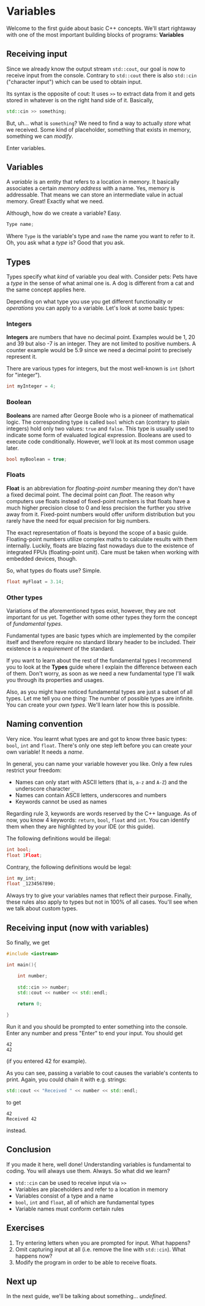 # Variables

Welcome to the first guide about basic C++ concepts. We'll start rightaway with one of the most important building blocks of programs: **Variables**

## Receiving input

Since we already know the output stream `std::cout`, our goal is now to receive input from the console.
Contrary to `std::cout` there is also `std::cin` ("character input") which can be used to obtain input.

Its syntax is the opposite of cout: It uses `>>` to extract data from it and gets stored in whatever is on the right hand side of it.
Basically,

```cpp
std::cin >> something;
```
But, uh... what is `something`?
We need to find a way to actually *store* what we received. Some kind of placeholder, something that exists in memory, something we can *modify*.

Enter variables.

## Variables

A *variable* is an entity that refers to a location in memory. It basically associates a certain *memory address* with a name. Yes, memory is addressable.
That means we can store an intermediate value in actual memory. Great! Exactly what we need.

Although, how do we create a variable? Easy.

```cpp
Type name;
```

Where `Type` is the variable's type and `name` the name you want to refer to it. Oh, you ask what a *type* is? Good that you ask.

## Types

Types specify what *kind* of variable you deal with. Consider pets: Pets have a *type* in the sense of what animal one is. A dog is different from a cat and the same
concept applies here.

Depending on what type you use you get different functionality or *operations* you can apply to a variable. Let's look at some basic types:

### Integers

**Integers** are numbers that have no decimal point. Examples would be 1, 20 and 39 but also -7 is an integer. They are not limited to positive numbers. 
A counter example would be 5.9 since we need a decimal point to precisely represent it.

There are various types for integers, but the most well-known is `int` (short for "integer").

```cpp
int myInteger = 4;
```

### Boolean

**Booleans** are named after George Boole who is a pioneer of mathematical logic. The corresponding type is called `bool` which can (contrary to plain integers) hold
only two values: `true` and `false`. This type is usually used to indicate some form of evaluated logical expression. Booleans are used to execute code conditionally.
However, we'll look at its most common usage later.

```cpp
bool myBoolean = true;
```

### Floats

**Float** is an abbreviation for *floating-point number* meaning they don't have a fixed decimal point. The decimal point can *float*.
The reason why computers use floats instead of fixed-point numbers is that floats have a much higher precision close to 0 and less precision the further you strive away from it.
Fixed-point numbers would offer uniform distribution but you rarely have the need for equal precision for big numbers.

The exact representation of floats is beyond the scope of a basic guide. Floating-point numbers utilize complex maths to calculate results with them internally.
Luckily, floats are blazing fast nowadays due to the existence of integrated FPUs (floating-point unit). Care must be taken when working with embedded devices, though.

So, what types do floats use? Simple.

```cpp
float myFloat = 3.14;
```

### Other types

Variations of the aforementioned types exist, however, they are not important for us yet. Together with some other types they form the concept of *fundamental types*.

Fundamental types are basic types which are implemented by the compiler itself and therefore require no standard library header to be included. Their existence is
a *requirement* of the standard.

If you want to learn about the rest of the fundamental types I recommend you to look at the **Types** guide where I explain the difference between each of them.
Don't worry, as soon as we need a new fundamental type I'll walk you through its properties and usages.

Also, as you might have noticed fundamental types are just a subset of all types. Let me tell you one thing: The number of possible types are infinite.
You can create your *own types*. We'll learn later how this is possible.

## Naming convention

Very nice. You learnt what types are and got to know three basic types: `bool`, `int` and `float`.
There's only one step left before you can create your own variable! It needs a *name*.

In general, you can name your variable however you like. Only a few rules restrict your freedom:

- Names can only start with ASCII letters (that is, `a-z` and `A-Z`) and the underscore character `_`
- Names can contain ASCII letters, underscores and numbers
- Keywords cannot be used as names

Regarding rule 3, keywords are words reserved by the C++ language. As of now, you know 4 keywords: `return`, `bool`, `float` and `int`. You can identify them when they are
highlighted by your IDE (or this guide). 

The following definitions would be illegal:

```cpp
int bool;
float 1Float;
```

Contrary, the following definitions would be legal:
 
```cpp
int my_int;
float _1234567890;
```

Always try to give your variables names that reflect their purpose.
Finally, these rules also apply to types but not in 100% of all cases. You'll see when we talk about custom types.

## Receiving input (now with variables)

So finally, we get

```cpp
#include <iostream>

int main(){

	int number;
	
	std::cin >> number;
	std::cout << number << std::endl;

	return 0;

}
```

Run it and you should be prompted to enter something into the console. Enter any number and press "Enter" to end your input. You should get

```
42
42
```

(if you entered 42 for example).

As you can see, passing a variable to cout causes the variable's contents to print. Again, you could chain it with e.g. strings:

```cpp
std::cout << "Received " << number << std::endl;
```

to get

```
42
Received 42
```

instead.

## Conclusion

If you made it here, well done! Understanding variables is fundamental to coding. You will always use them. Always.
So what did we learn?

- `std::cin` can be used to receive input via `>>`
- Variables are placeholders and refer to a location in memory
- Variables consist of a type and a name
- `bool`, `int` and `float`, all of which are fundamental types
- Variable names must conform certain rules

## Exercises

1. Try entering letters when you are prompted for input. What happens?
2. Omit capturing input at all (i.e. remove the line with `std::cin`). What happens now?
3. Modify the program in order to be able to receive floats.

## Next up

In the next guide, we'll be talking about something... *undefined*.
